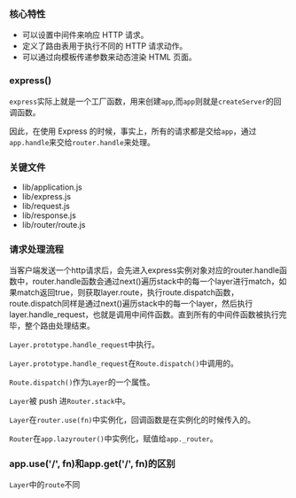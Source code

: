 ### 核心特性
- 可以设置中间件来响应 HTTP 请求。
- 定义了路由表用于执行不同的 HTTP 请求动作。
- 可以通过向模板传递参数来动态渲染 HTML 页面。
### express()
`express`实际上就是一个工厂函数，用来创建`app`,而`app`则就是`createServer`的回调函数。

因此，在使用 Express 的时候，事实上，所有的请求都是交给`app`，通过`app.handle`来交给`router.handle`来处理。
### 关键文件
- lib/application.js
- lib/express.js
- lib/request.js
- lib/response.js
- lib/router/route.js
### 请求处理流程
当客户端发送一个http请求后，会先进入express实例对象对应的router.handle函数中，router.handle函数会通过next()遍历stack中的每一个layer进行match，如果match返回true，则获取layer.route，执行route.dispatch函数，route.dispatch同样是通过next()遍历stack中的每一个layer，然后执行layer.handle_request，也就是调用中间件函数。直到所有的中间件函数被执行完毕，整个路由处理结束。

`Layer.prototype.handle_request`中执行。

`Layer.prototype.handle_request`在`Route.dispatch()`中调用的。

`Route.dispatch()`作为`Layer`的一个属性。

`Layer`被 push 进`Router.stack`中。

`Layer`在`router.use(fn)`中实例化，回调函数是在实例化的时候传入的。

`Router`在`app.lazyrouter()`中实例化，赋值给`app._router`。
### app.use('/', fn)和app.get('/', fn)的区别
`Layer`中的`route`不同